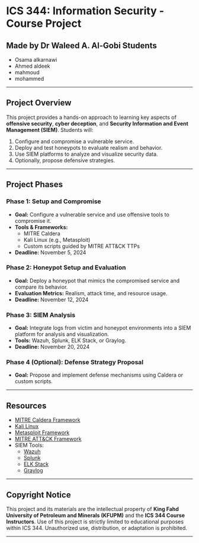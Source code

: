 # ICS 344: Information Security - Course Project

## Made by Dr Waleed A. Al-Gobi  Students
- Osama alkarnawi
- Ahmed aldeek
- mahmoud
- mohammed
---

## Project Overview

This project provides a hands-on approach to learning key aspects of **offensive security**, **cyber deception**, and **Security Information and Event Management (SIEM)**. Students will:

1. Configure and compromise a vulnerable service.
2. Deploy and test honeypots to evaluate realism and behavior.
3. Use SIEM platforms to analyze and visualize security data.
4. Optionally, propose defensive strategies.

---
## Project Phases

### **Phase 1: Setup and Compromise**
- **Goal:** Configure a vulnerable service and use offensive tools to compromise it.
- **Tools & Frameworks:** 
  - MITRE Caldera
  - Kali Linux (e.g., Metasploit)
  - Custom scripts guided by MITRE ATT&CK TTPs
- **Deadline:** November 5, 2024

### **Phase 2: Honeypot Setup and Evaluation**
- **Goal:** Deploy a honeypot that mimics the compromised service and compare its behavior.
- **Evaluation Metrics:** Realism, attack time, and resource usage.
- **Deadline:** November 12, 2024

### **Phase 3: SIEM Analysis**
- **Goal:** Integrate logs from victim and honeypot environments into a SIEM platform for analysis and visualization.
- **Tools:** Wazuh, Splunk, ELK Stack, or Graylog.
- **Deadline:** November 20, 2024

### **Phase 4 (Optional): Defense Strategy Proposal**
- **Goal:** Propose and implement defense mechanisms using Caldera or custom scripts.
---
## Resources

- [MITRE Caldera Framework](https://caldera.mitre.org)  
- [Kali Linux](https://www.kali.org)  
- [Metasploit Framework](https://www.metasploit.com)  
- [MITRE ATT&CK Framework](https://attack.mitre.org)  
- SIEM Tools:  
  - [Wazuh](https://wazuh.com)  
  - [Splunk](https://www.splunk.com)  
  - [ELK Stack](https://www.elastic.co/elk-stack)  
  - [Graylog](https://www.graylog.org)  
---

## Copyright Notice

This project and its materials are the intellectual property of **King Fahd University of Petroleum and Minerals (KFUPM)** and the **ICS 344 Course Instructors**. Use of this project is strictly limited to educational purposes within ICS 344. Unauthorized use, distribution, or adaptation is prohibited.

---

